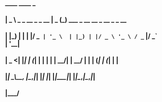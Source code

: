 ## ____                      ____  _                             
## |  _ \ _   _  __ _ _ __   |  _ \(_) ___ _ __   __ _  __ _ _ __ 
## | |_) | | | |/ _` | '_ \  | |_) | |/ _ \ '_ \ / _` |/ _` | '__|
## |  _ <| |_| | (_| | | | | |  __/| |  __/ | | | (_| | (_| | |   
## |_| \_\\__, |\__,_|_| |_| |_|   |_|\___|_| |_|\__,_|\__,_|_|   
##        |___/                                                   

<!--
**ryan-pienaar/ryan-pienaar** is a ✨ _special_ ✨ repository because its `README.md` (this file) appears on your GitHub profile.

Here are some ideas to get you started:

- 🔭 I’m currently working on ...
- 🌱 I’m currently learning ...
- 👯 I’m looking to collaborate on ...
- 🤔 I’m looking for help with ...
- 💬 Ask me about ...
- 📫 How to reach me: ...
- 😄 Pronouns: ...
- ⚡ Fun fact: ...
-->
